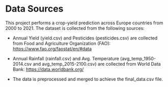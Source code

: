 # Data Sources

This project performs a crop-yield prediction across Europe countries from 2000 to 2021. The dataset is collected from the following sources:

- Annual Yield (yield.csv) and Pesticides (pesticides.csv) are collected from Food and Agriculture Organization (FAO): https://www.fao.org/faostat/en/#data

- Annual Rainfall (rainfall.csv) and Avg. Temperature (avg_temp_1950-2014.csv and avg_temp_2015-2100.csv) are collected from World Data Bank: https://data.worldbank.org/

- The data is preprocessed and merged to achieve the final_data.csv file.
